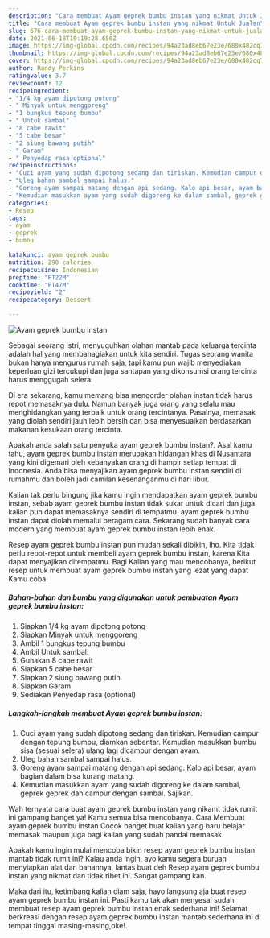 ```yaml
---
description: "Cara membuat Ayam geprek bumbu instan yang nikmat Untuk Jualan"
title: "Cara membuat Ayam geprek bumbu instan yang nikmat Untuk Jualan"
slug: 676-cara-membuat-ayam-geprek-bumbu-instan-yang-nikmat-untuk-jualan
date: 2021-06-18T19:19:28.650Z
image: https://img-global.cpcdn.com/recipes/94a23ad8eb67e23e/680x482cq70/ayam-geprek-bumbu-instan-foto-resep-utama.jpg
thumbnail: https://img-global.cpcdn.com/recipes/94a23ad8eb67e23e/680x482cq70/ayam-geprek-bumbu-instan-foto-resep-utama.jpg
cover: https://img-global.cpcdn.com/recipes/94a23ad8eb67e23e/680x482cq70/ayam-geprek-bumbu-instan-foto-resep-utama.jpg
author: Randy Perkins
ratingvalue: 3.7
reviewcount: 12
recipeingredient:
- "1/4 kg ayam dipotong potong"
- " Minyak untuk menggoreng"
- "1 bungkus tepung bumbu"
- " Untuk sambal"
- "8 cabe rawit"
- "5 cabe besar"
- "2 siung bawang putih"
- " Garam"
- " Penyedap rasa optional"
recipeinstructions:
- "Cuci ayam yang sudah dipotong sedang dan tiriskan. Kemudian campur dengan tepung bumbu, diamkan sebentar. Kemudian masukkan bumbu sisa (sesuai selera) ulang lagi dicampur dengan ayam."
- "Uleg bahan sambal sampai halus."
- "Goreng ayam sampai matang dengan api sedang. Kalo api besar, ayam bagian dalam bisa kurang matang."
- "Kemudian masukkan ayam yang sudah digoreng ke dalam sambal, geprek geprek dan campur dengan sambal. Sajikan."
categories:
- Resep
tags:
- ayam
- geprek
- bumbu

katakunci: ayam geprek bumbu 
nutrition: 290 calories
recipecuisine: Indonesian
preptime: "PT22M"
cooktime: "PT47M"
recipeyield: "2"
recipecategory: Dessert

---
```



![Ayam geprek bumbu instan](https://img-global.cpcdn.com/recipes/94a23ad8eb67e23e/680x482cq70/ayam-geprek-bumbu-instan-foto-resep-utama.jpg)

Sebagai seorang istri, menyuguhkan olahan mantab pada keluarga tercinta adalah hal yang membahagiakan untuk kita sendiri. Tugas seorang  wanita bukan hanya mengurus rumah saja, tapi kamu pun wajib menyediakan keperluan gizi tercukupi dan juga santapan yang dikonsumsi orang tercinta harus menggugah selera.

Di era  sekarang, kamu memang bisa mengorder olahan instan tidak harus repot memasaknya dulu. Namun banyak juga orang yang selalu mau menghidangkan yang terbaik untuk orang tercintanya. Pasalnya, memasak yang diolah sendiri jauh lebih bersih dan bisa menyesuaikan berdasarkan makanan kesukaan orang tercinta. 



Apakah anda salah satu penyuka ayam geprek bumbu instan?. Asal kamu tahu, ayam geprek bumbu instan merupakan hidangan khas di Nusantara yang kini digemari oleh kebanyakan orang di hampir setiap tempat di Indonesia. Anda bisa menyajikan ayam geprek bumbu instan sendiri di rumahmu dan boleh jadi camilan kesenanganmu di hari libur.

Kalian tak perlu bingung jika kamu ingin mendapatkan ayam geprek bumbu instan, sebab ayam geprek bumbu instan tidak sukar untuk dicari dan juga kalian pun dapat memasaknya sendiri di tempatmu. ayam geprek bumbu instan dapat diolah memalui beragam cara. Sekarang sudah banyak cara modern yang membuat ayam geprek bumbu instan lebih enak.

Resep ayam geprek bumbu instan pun mudah sekali dibikin, lho. Kita tidak perlu repot-repot untuk membeli ayam geprek bumbu instan, karena Kita dapat menyajikan ditempatmu. Bagi Kalian yang mau mencobanya, berikut resep untuk membuat ayam geprek bumbu instan yang lezat yang dapat Kamu coba.

<!--inarticleads1-->

##### Bahan-bahan dan bumbu yang digunakan untuk pembuatan Ayam geprek bumbu instan:

1. Siapkan 1/4 kg ayam dipotong potong
1. Siapkan  Minyak untuk menggoreng
1. Ambil 1 bungkus tepung bumbu
1. Ambil  Untuk sambal:
1. Gunakan 8 cabe rawit
1. Siapkan 5 cabe besar
1. Siapkan 2 siung bawang putih
1. Siapkan  Garam
1. Sediakan  Penyedap rasa (optional)




<!--inarticleads2-->

##### Langkah-langkah membuat Ayam geprek bumbu instan:

1. Cuci ayam yang sudah dipotong sedang dan tiriskan. Kemudian campur dengan tepung bumbu, diamkan sebentar. Kemudian masukkan bumbu sisa (sesuai selera) ulang lagi dicampur dengan ayam.
1. Uleg bahan sambal sampai halus.
1. Goreng ayam sampai matang dengan api sedang. Kalo api besar, ayam bagian dalam bisa kurang matang.
1. Kemudian masukkan ayam yang sudah digoreng ke dalam sambal, geprek geprek dan campur dengan sambal. Sajikan.




Wah ternyata cara buat ayam geprek bumbu instan yang nikamt tidak rumit ini gampang banget ya! Kamu semua bisa mencobanya. Cara Membuat ayam geprek bumbu instan Cocok banget buat kalian yang baru belajar memasak maupun juga bagi kalian yang sudah pandai memasak.

Apakah kamu ingin mulai mencoba bikin resep ayam geprek bumbu instan mantab tidak rumit ini? Kalau anda ingin, ayo kamu segera buruan menyiapkan alat dan bahannya, lantas buat deh Resep ayam geprek bumbu instan yang nikmat dan tidak ribet ini. Sangat gampang kan. 

Maka dari itu, ketimbang kalian diam saja, hayo langsung aja buat resep ayam geprek bumbu instan ini. Pasti kamu tak akan menyesal sudah membuat resep ayam geprek bumbu instan enak sederhana ini! Selamat berkreasi dengan resep ayam geprek bumbu instan mantab sederhana ini di tempat tinggal masing-masing,oke!.

